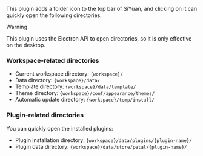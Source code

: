 This plugin adds a folder icon to the top bar of SiYuan, and clicking on it can quickly open the following directories.

> [!WARNING]
> This plugin uses the Electron API to open directories, so it is only effective on the desktop.

### Workspace-related directories
- Current workspace directory: `{workspace}/`
- Data directory: `{workspace}/data/`
- Template directory: `{workspace}/data/template/`
- Theme directory: `{workspace}/conf/appearance/themes/`
- Automatic update directory: `{workspace}/temp/install/`

### Plugin-related directories

You can quickly open the installed plugins:
- Plugin installation directory: `{workspace}/data/plugins/{plugin-name}/`
- Plugin data directory: `{workspace}/data/store/petal/{plugin-name}/`